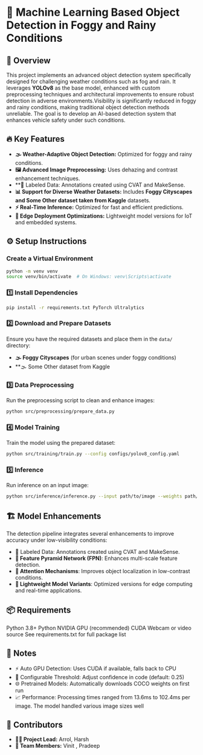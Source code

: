 
# 🚀 Machine Learning Based Object Detection in Foggy and Rainy Conditions

## 🌟 Overview
This project implements an advanced object detection system specifically designed for challenging weather conditions such as fog and rain. It leverages **YOLOv8** as the base model, enhanced with custom preprocessing techniques and architectural improvements to ensure robust detection in adverse environments.Visibility is significantly reduced in foggy and rainy conditions, making traditional object detection methods unreliable. The goal is to develop an AI-based detection system that enhances vehicle safety under such conditions.

## 🔥 Key Features
- **🌫️ Weather-Adaptive Object Detection:** Optimized for foggy and rainy conditions.
- **🖼️ Advanced Image Preprocessing:** Uses dehazing and contrast enhancement techniques.
- **📝 Labeled Data: Annotations created using CVAT and MakeSense.
- **📊 Support for Diverse Weather Datasets:** Includes **Foggy Cityscapes and Some Other dataset taken from Kaggle** datasets.
- **⚡ Real-Time Inference:** Optimized for fast and efficient predictions.
- **📱 Edge Deployment Optimizations:** Lightweight model versions for IoT and embedded systems.

## ⚙️ Setup Instructions
###  Create a Virtual Environment
```bash
python -m venv venv
source venv/bin/activate  # On Windows: venv\Scripts\activate
```

### 1️⃣ Install Dependencies
```bash
pip install -r requirements.txt PyTorch Ultralytics
```

### 2️⃣ Download and Prepare Datasets
Ensure you have the required datasets and place them in the `data/` directory:
- **🌫️ Foggy Cityscapes** (for urban scenes under foggy conditions)
- **🌫️ Some Other dataset from Kaggle
  
###  3️⃣ Data Preprocessing
Run the preprocessing script to clean and enhance images:
```bash
python src/preprocessing/prepare_data.py
```

###  4️⃣ Model Training
Train the model using the prepared dataset:
```bash
python src/training/train.py --config configs/yolov8_config.yaml
```

###  5️⃣ Inference
Run inference on an input image:
```bash
python src/inference/inference.py --input path/to/image --weights path/to/weights
```

## 🏗️ Model Enhancements
The detection pipeline integrates several enhancements to improve accuracy under low-visibility conditions:
- 📝 Labeled Data: Annotations created using CVAT and MakeSense.
- **🔺 Feature Pyramid Network (FPN)**: Enhances multi-scale feature detection.
- **🧠 Attention Mechanisms**: Improves object localization in low-contrast conditions.
- **📱 Lightweight Model Variants**: Optimized versions for edge computing and real-time applications.

## 📦 Requirements
Python 3.8+ Python NVIDIA GPU (recommended) CUDA Webcam or video source See requirements.txt for full package list

## 📝 Notes
- ⚡ Auto GPU Detection: Uses CUDA if available, falls back to CPU
-  🔧 Configurable Threshold: Adjust confidence in code (default: 0.25)
-  🌐 Pretrained Models: Automatically downloads COCO weights on first run
- 📈 Performance: Processing times ranged from 13.6ms to 102.4ms per image. The model handled various image sizes well
  
## 🤝 Contributors
- **👨‍💻 Project Lead:** Arrol, Harsh
- **👥 Team Members:** Vinit , Pradeep



